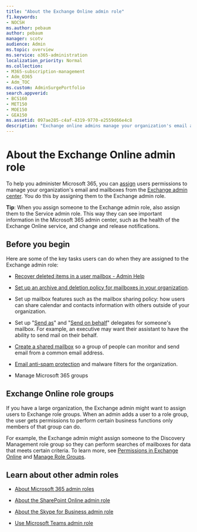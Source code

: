 ```yaml
---
title: "About the Exchange Online admin role"
f1.keywords:
- NOCSH
ms.author: pebaum
author: pebaum
manager: scotv
audience: Admin
ms.topic: overview
ms.service: o365-administration
localization_priority: Normal
ms.collection: 
- M365-subscription-management 
- Adm_O365
- Adm_TOC
ms.custom: AdminSurgePortfolio
search.appverid:
- BCS160
- MET150
- MOE150
- GEA150
ms.assetid: 097ae285-c4af-4319-9770-e2559d66e4c8
description: "Exchange online admins manage your organization's email and mailboxes. For example, they recover deleted items in a user's mailbox. "
---
```


# About the Exchange Online admin role

To help you administer Microsoft 365, you can [assign](assign-admin-roles.md) users permissions to manage your organization's email and mailboxes from the [Exchange admin center](/exchange/exchange-admin-center). You do this by assigning them to the Exchange admin role.
  
 **Tip**: When you assign someone to the Exchange admin role, also assign them to the Service admin role. This way they can see important information in the Microsoft 365 admin center, such as the health of the Exchange Online service, and change and release notifications.
  
## Before you begin

Here are some of the key tasks users can do when they are assigned to the Exchange admin role:
  
- [Recover deleted items in a user mailbox - Admin Help](/Exchange/recipients-in-exchange-online/manage-user-mailboxes/recover-deleted-messages)

- [Set up an archive and deletion policy for mailboxes in your organization](../../compliance/set-up-an-archive-and-deletion-policy-for-mailboxes.md).

- Set up mailbox features such as the mailbox sharing policy: how users can share calendar and contacts information with others outside of your organization.

- Set up "[Send as](give-mailbox-permissions-to-another-user.md#send-email-from-another-users-mailbox)" and "[Send on behalf](give-mailbox-permissions-to-another-user.md#send-email-on-behalf-of-another-user)" delegates for someone's mailbox. For example, an executive may want their assistant to have the ability to send mail on their behalf.

- [Create a shared mailbox](../email/create-a-shared-mailbox.md) so a group of people can monitor and send email from a common email address.

- [Email anti-spam protection](../../security/office-365-security/anti-spam-protection.md) and malware filters for the organization.

- Manage Microsoft 365 groups

## Exchange Online role groups

If you have a large organization, the Exchange admin might want to assign users to Exchange role groups. When an admin adds a user to a role group, the user gets permissions to perform certain business functions only members of that group can do.
  
 For example, the Exchange admin might assign someone to the Discovery Management role group so they can perform searches of mailboxes for data that meets certain criteria. To learn more, see [Permissions in Exchange Online](/exchange/permissions-exo/permissions-exo) and [Manage Role Groups](/exchange/manage-role-groups-exchange-2013-help).
  
## Learn about other admin roles

- [About Microsoft 365 admin roles](about-admin-roles.md)

- [About the SharePoint Online admin role](/sharepoint/sharepoint-admin-role)

- [About the Skype for Business admin role](/skypeforbusiness/skype-for-business-online)

- [Use Microsoft Teams admin role](/MicrosoftTeams/using-admin-roles)